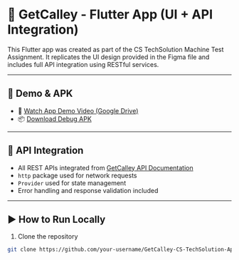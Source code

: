 # 📱 GetCalley - Flutter App (UI + API Integration)

This Flutter app was created as part of the CS TechSolution Machine Test Assignment. It replicates the UI design provided in the Figma file and includes full API integration using RESTful services.

---

## 📂 Demo & APK

- 🎥 [Watch App Demo Video (Google Drive)](https://drive.google.com/your-demo-link)
- 📦 [Download Debug APK](https://drive.google.com/your-apk-link)

---

## 🔌 API Integration

- All REST APIs integrated from [GetCalley API Documentation](https://documenter.getpostman.com/view/38199901/2sB34Zpiy9)
- `http` package used for network requests  
- `Provider` used for state management  
- Error handling and response validation included  

---

## ▶️ How to Run Locally

1. Clone the repository  
```bash
git clone https://github.com/your-username/GetCalley-CS-TechSolution-App.git
